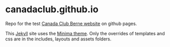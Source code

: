 # canadaclub.github.io

Repo for the test [Canada Club Berne website](https://canadaclub.github.io/) on github pages.

This [Jekyll](https://docs.github.com/en/pages/setting-up-a-github-pages-site-with-jekyll) site uses the [Minima theme](https://github.com/jekyll/minima).
Only the overrides of templates and css are in the includes, layouts and assets folders.

